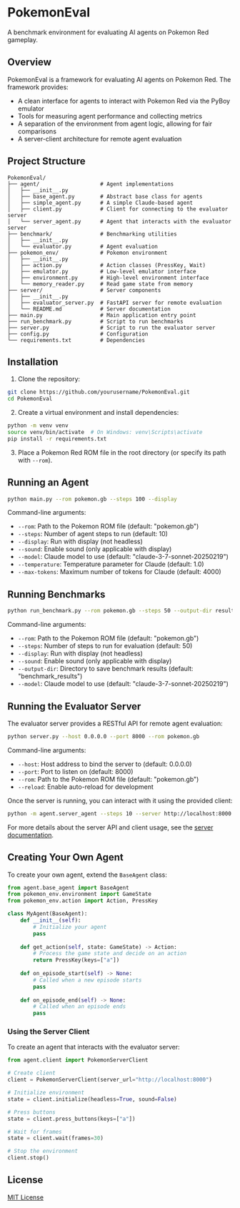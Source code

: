 # PokemonEval

A benchmark environment for evaluating AI agents on Pokemon Red gameplay.

## Overview

PokemonEval is a framework for evaluating AI agents on Pokemon Red. The framework provides:
- A clean interface for agents to interact with Pokemon Red via the PyBoy emulator
- Tools for measuring agent performance and collecting metrics
- A separation of the environment from agent logic, allowing for fair comparisons
- A server-client architecture for remote agent evaluation

## Project Structure

```
PokemonEval/
├── agent/                   # Agent implementations
│   ├── __init__.py
│   ├── base_agent.py        # Abstract base class for agents
│   ├── simple_agent.py      # A simple Claude-based agent
│   ├── client.py            # Client for connecting to the evaluator server
│   └── server_agent.py      # Agent that interacts with the evaluator server
├── benchmark/               # Benchmarking utilities
│   ├── __init__.py
│   └── evaluator.py         # Agent evaluation
├── pokemon_env/             # Pokemon environment
│   ├── __init__.py
│   ├── action.py            # Action classes (PressKey, Wait)
│   ├── emulator.py          # Low-level emulator interface
│   ├── environment.py       # High-level environment interface
│   └── memory_reader.py     # Read game state from memory
├── server/                  # Server components
│   ├── __init__.py
│   ├── evaluator_server.py  # FastAPI server for remote evaluation
│   └── README.md            # Server documentation
├── main.py                  # Main application entry point
├── run_benchmark.py         # Script to run benchmarks
├── server.py                # Script to run the evaluator server
├── config.py                # Configuration
└── requirements.txt         # Dependencies
```

## Installation

1. Clone the repository:
```bash
git clone https://github.com/yourusername/PokemonEval.git
cd PokemonEval
```

2. Create a virtual environment and install dependencies:
```bash
python -m venv venv
source venv/bin/activate  # On Windows: venv\Scripts\activate
pip install -r requirements.txt
```

3. Place a Pokemon Red ROM file in the root directory (or specify its path with `--rom`).

## Running an Agent

```bash
python main.py --rom pokemon.gb --steps 100 --display
```

Command-line arguments:
- `--rom`: Path to the Pokemon ROM file (default: "pokemon.gb")
- `--steps`: Number of agent steps to run (default: 10)
- `--display`: Run with display (not headless)
- `--sound`: Enable sound (only applicable with display)
- `--model`: Claude model to use (default: "claude-3-7-sonnet-20250219")
- `--temperature`: Temperature parameter for Claude (default: 1.0)
- `--max-tokens`: Maximum number of tokens for Claude (default: 4000)

## Running Benchmarks

```bash
python run_benchmark.py --rom pokemon.gb --steps 50 --output-dir results
```

Command-line arguments:
- `--rom`: Path to the Pokemon ROM file (default: "pokemon.gb")
- `--steps`: Number of steps to run for evaluation (default: 50)
- `--display`: Run with display (not headless)
- `--sound`: Enable sound (only applicable with display)
- `--output-dir`: Directory to save benchmark results (default: "benchmark_results")
- `--model`: Claude model to use (default: "claude-3-7-sonnet-20250219")

## Running the Evaluator Server

The evaluator server provides a RESTful API for remote agent evaluation:

```bash
python server.py --host 0.0.0.0 --port 8000 --rom pokemon.gb
```

Command-line arguments:
- `--host`: Host address to bind the server to (default: 0.0.0.0)
- `--port`: Port to listen on (default: 8000)
- `--rom`: Path to the Pokemon ROM file (default: "pokemon.gb")
- `--reload`: Enable auto-reload for development

Once the server is running, you can interact with it using the provided client:

```bash
python -m agent.server_agent --steps 10 --server http://localhost:8000
```

For more details about the server API and client usage, see the [server documentation](server/README.md).

## Creating Your Own Agent

To create your own agent, extend the `BaseAgent` class:

```python
from agent.base_agent import BaseAgent
from pokemon_env.environment import GameState
from pokemon_env.action import Action, PressKey

class MyAgent(BaseAgent):
    def __init__(self):
        # Initialize your agent
        pass
    
    def get_action(self, state: GameState) -> Action:
        # Process the game state and decide on an action
        return PressKey(keys=["a"])
    
    def on_episode_start(self) -> None:
        # Called when a new episode starts
        pass
    
    def on_episode_end(self) -> None:
        # Called when an episode ends
        pass
```

### Using the Server Client

To create an agent that interacts with the evaluator server:

```python
from agent.client import PokemonServerClient

# Create client
client = PokemonServerClient(server_url="http://localhost:8000")

# Initialize environment
state = client.initialize(headless=True, sound=False)

# Press buttons
state = client.press_buttons(keys=["a"])

# Wait for frames
state = client.wait(frames=30)

# Stop the environment
client.stop()
```

## License

[MIT License](LICENSE)
